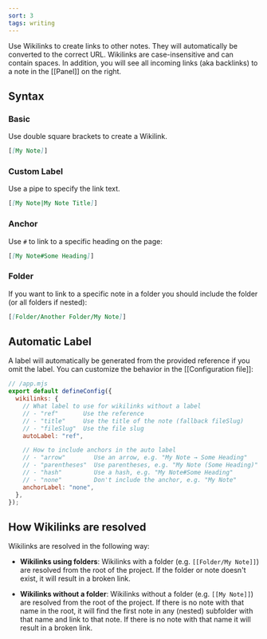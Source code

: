 ```yaml
---
sort: 3
tags: writing
---
```


Use Wikilinks to create links to other notes. They will automatically be converted to the correct URL. Wikilinks are case-insensitive and can contain spaces. In addition, you will see all incoming links (aka backlinks) to a note in the [[Panel]] on the right.

## Syntax

### Basic

Use double square brackets to create a Wikilink.

```markdown
[[My Note]]
```

### Custom Label

Use a pipe to specify the link text.

```markdown
[[My Note|My Note Title]]
```

### Anchor

Use `#` to link to a specific heading on the page:

```markdown
[[My Note#Some Heading]]
```

### Folder

If you want to link to a specific note in a folder you should include the folder (or all folders if nested):

```markdown
[[Folder/Another Folder/My Note]]
```

## Automatic Label

A label will automatically be generated from the provided reference if you omit the label. You can customize the behavior in the [[Configuration file]]:

```js
// /app.mjs
export default defineConfig({
  wikilinks: {
    // What label to use for wikilinks without a label
    // - "ref"       Use the reference
    // - "title"     Use the title of the note (fallback fileSlug)
    // - "fileSlug"  Use the file slug
    autoLabel: "ref",

    // How to include anchors in the auto label
    // - "arrow"        Use an arrow, e.g. "My Note → Some Heading"
    // - "parentheses"  Use parentheses, e.g. "My Note (Some Heading)"
    // - "hash"         Use a hash, e.g. "My Note#Some Heading"
    // - "none"         Don't include the anchor, e.g. "My Note"
    anchorLabel: "none",
  },
});
```

## How Wikilinks are resolved

Wikilinks are resolved in the following way:

- **Wikilinks using folders**: Wikilinks with a folder (e.g. `[[Folder/My Note]]`) are resolved from the root of the project. If the folder or note doesn't exist, it will result in a broken link.

- **Wikilinks without a folder**: Wikilinks without a folder (e.g. `[[My Note]]`) are resolved from the root of the project. If there is no note with that name in the root, it will find the first note in any (nested) subfolder with that name and link to that note. If there is no note with that name it will result in a broken link.

